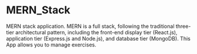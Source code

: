 # MERN_Stack
MERN stack application. MERN is a full stack, following the traditional three-tier architectural pattern, including the front-end display tier (React.js), application tier (Express.js and Node.js), and database tier (MongoDB). This App allows you to manage exercises.
